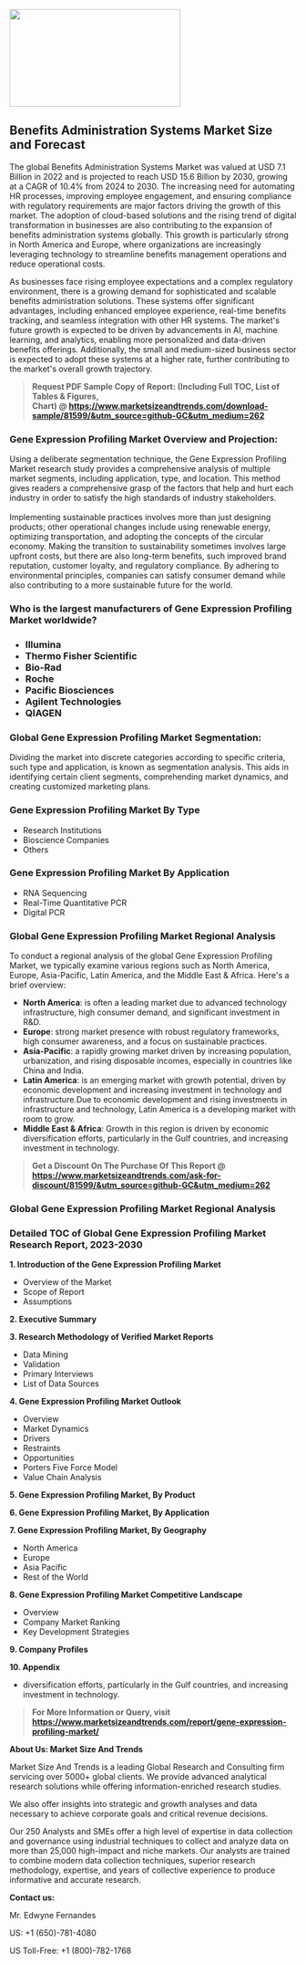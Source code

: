<p><img class="alignnone size-medium wp-image-20088" src="https://ffe5etoiles.com/wp-content/uploads/2024/12/MST1-300x171.png" alt="" width="300" height="171" /></p><h2>Benefits Administration Systems Market Size and Forecast</h2><p>The global Benefits Administration Systems Market was valued at USD 7.1 Billion in 2022 and is projected to reach USD 15.6 Billion by 2030, growing at a CAGR of 10.4% from 2024 to 2030. The increasing need for automating HR processes, improving employee engagement, and ensuring compliance with regulatory requirements are major factors driving the growth of this market. The adoption of cloud-based solutions and the rising trend of digital transformation in businesses are also contributing to the expansion of benefits administration systems globally. This growth is particularly strong in North America and Europe, where organizations are increasingly leveraging technology to streamline benefits management operations and reduce operational costs.</p><p>As businesses face rising employee expectations and a complex regulatory environment, there is a growing demand for sophisticated and scalable benefits administration solutions. These systems offer significant advantages, including enhanced employee experience, real-time benefits tracking, and seamless integration with other HR systems. The market's future growth is expected to be driven by advancements in AI, machine learning, and analytics, enabling more personalized and data-driven benefits offerings. Additionally, the small and medium-sized business sector is expected to adopt these systems at a higher rate, further contributing to the market's overall growth trajectory.</p></p><blockquote id="" class=""><strong>Request PDF Sample Copy of Report: (Including Full TOC, List of Tables &amp; Figures, Chart)&nbsp;@&nbsp;<strong><a href="https://www.marketsizeandtrends.com/download-sample/81599/&utm_source=github-GC&utm_medium=262" target="_blank">https://www.marketsizeandtrends.com/download-sample/81599/&utm_source=github-GC&utm_medium=262</a></strong></strong></blockquote><h3 id="" class="">Gene Expression Profiling Market&nbsp;Overview and Projection:</h3><p id="" class="">Using a deliberate segmentation technique, the Gene Expression Profiling Market research study provides a comprehensive analysis of multiple market segments, including application, type, and location. This method gives readers a comprehensive grasp of the factors that help and hurt each industry in order to satisfy the high standards of industry stakeholders. <br /> <br />Implementing sustainable practices involves more than just designing products; other operational changes include using renewable energy, optimizing transportation, and adopting the concepts of the circular economy. Making the transition to sustainability sometimes involves large upfront costs, but there are also long-term benefits, such improved brand reputation, customer loyalty, and regulatory compliance. By adhering to environmental principles, companies can satisfy consumer demand while also contributing to a more sustainable future for the world.</p><h3 id="" class="">Who is the largest manufacturers of&nbsp;Gene Expression Profiling Market worldwide?</h3><h3 class=""><p><ul><li>Illumina </li><li> Thermo Fisher Scientific </li><li> Bio-Rad </li><li> Roche </li><li> Pacific Biosciences </li><li> Agilent Technologies </li><li> QIAGEN</li></ul></p></h3><h3 id="" class="">Global&nbsp;Gene Expression Profiling Market Segmentation:</h3><p id="" class="">Dividing the market into discrete categories according to specific criteria, such type and application, is known as segmentation analysis. This aids in identifying certain client segments, comprehending market dynamics, and creating customized marketing plans.</p><h3 id="" class="">Gene Expression Profiling Market&nbsp;By Type</h3><p><p><ul><li>Research Institutions</li><li> Bioscience Companies</li><li> Others</p></li></ul></p></p><h3 id="" class="">Gene Expression Profiling Market&nbsp;By Application</h3><p class=""><p><ul><li>RNA Sequencing</li><li> Real-Time Quantitative PCR</li><li> Digital PCR</li></ul></p></p><h3 id="" class="">Global Gene Expression Profiling Market Regional Analysis</h3><p id="" class="">To conduct a regional analysis of the global Gene Expression Profiling Market, we typically examine various regions such as North America, Europe, Asia-Pacific, Latin America, and the Middle East &amp; Africa. Here's a brief overview:</p><ul><li><strong>North America</strong>: is often a leading market due to advanced technology infrastructure, high consumer demand, and significant investment in R&amp;D.</li><li><strong>Europe</strong>: strong market presence with robust regulatory frameworks, high consumer awareness, and a focus on sustainable practices.</li><li><strong>Asia-Pacific</strong>: a rapidly growing market driven by increasing population, urbanization, and rising disposable incomes, especially in countries like China and India.</li><li><strong>Latin America</strong>: is an emerging market with growth potential, driven by economic development and increasing investment in technology and infrastructure.Due to economic development and rising investments in infrastructure and technology, Latin America is a developing market with room to grow.</li><li><strong>Middle East &amp; Africa</strong>: Growth in this region is driven by economic diversification efforts, particularly in the Gulf countries, and increasing investment in technology.</li></ul><blockquote id="" class=""><strong>Get a Discount On The Purchase Of This Report @ <strong><a href="https://www.marketsizeandtrends.com/ask-for-discount/81599/&utm_source=github-GC&utm_medium=262" target="_blank">https://www.marketsizeandtrends.com/ask-for-discount/81599/&utm_source=github-GC&utm_medium=262</a></strong></strong></blockquote><h3 id="" class="">Global Gene Expression Profiling Market Regional Analysis</h3><h3 id="" class="">Detailed TOC of Global Gene Expression Profiling Market Research Report, 2023-2030</h3><p id="" class=""><strong>1. Introduction of the Gene Expression Profiling Market</strong></p><ul><li>Overview of the Market</li><li>Scope of Report</li><li>Assumptions</li></ul><p id="" class=""><strong>2. Executive Summary</strong></p><p id="" class=""><strong>3. Research Methodology of Verified Market Reports</strong></p><ul><li>Data Mining</li><li>Validation</li><li>Primary Interviews</li><li>List of Data Sources</li></ul><p id="" class=""><strong>4. Gene Expression Profiling Market Outlook</strong></p><ul><li>Overview</li><li>Market Dynamics</li><li>Drivers</li><li>Restraints</li><li>Opportunities</li><li>Porters Five Force Model</li><li>Value Chain Analysis</li></ul><p id="" class=""><strong>5. Gene Expression Profiling Market, By Product</strong></p><p id="" class=""><strong>6. Gene Expression Profiling Market, By Application</strong></p><p id="" class=""><strong>7. Gene Expression Profiling Market, By Geography</strong></p><ul><li>North America</li><li>Europe</li><li>Asia Pacific</li><li>Rest of the World</li></ul><p id="" class=""><strong>8. Gene Expression Profiling Market Competitive Landscape</strong></p><ul><li>Overview</li><li>Company Market Ranking</li><li>Key Development Strategies</li></ul><p id="" class=""><strong>9. Company Profiles</strong></p><p id="" class=""><strong>10. Appendix</strong></p><ul><li>diversification efforts, particularly in the Gulf countries, and increasing investment in technology.</li></ul><blockquote id="" class=""><strong>For More Information or Query, visit <strong><strong><a href="https://www.marketsizeandtrends.com/report/gene-expression-profiling-market/" target="_blank">https://www.marketsizeandtrends.com/report/gene-expression-profiling-market/</a></strong></strong></strong></blockquote><p id="" class=""><strong>About Us: Market Size And Trends</strong></p><p id="" class="">Market Size And Trends is a leading Global Research and Consulting firm servicing over 5000+ global clients. We provide advanced analytical research solutions while offering information-enriched research studies.</p><p id="" class="">We also offer insights into strategic and growth analyses and data necessary to achieve corporate goals and critical revenue decisions.</p><p id="" class="">Our 250 Analysts and SMEs offer a high level of expertise in data collection and governance using industrial techniques to collect and analyze data on more than 25,000 high-impact and niche markets. Our analysts are trained to combine modern data collection techniques, superior research methodology, expertise, and years of collective experience to produce informative and accurate research.</p><p id="" class=""><strong>Contact us:</strong></p><p id="" class="">Mr. Edwyne Fernandes</p><p id="" class="">US: +1 (650)-781-4080</p><p id="" class="">US Toll-Free: +1 (800)-782-1768</p>
